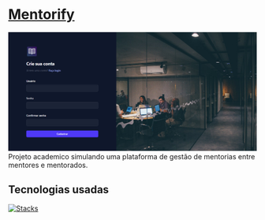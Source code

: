 # [Mentorify](https://mentorify-omega.vercel.app/usuarios/cadastro/)
![Snapshot](snapshot.png "Project Snapshot")
Projeto academico simulando uma plataforma de gestão de mentorias entre mentores e mentorados.
## Tecnologias usadas
[![Stacks](https://skillicons.dev/icons?i=html,css,javascript,python,django,tailwind)](https://skillicons.dev)
